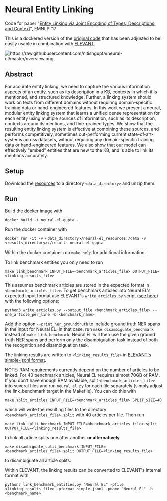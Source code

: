 Neural Entity Linking
=====================
Code for paper
"[Entity Linking via Joint Encoding of Types, Descriptions, and Context](http://cogcomp.org/page/publication_view/817)",
 EMNLP '17

This is a dockered version of the [original code](https://github.com/nitishgupta/neural-el) that has been adjusted to
 be easily usable in combination with [ELEVANT](https://github.com/ad-freiburg/elevant).

<img src="https://raw.githubusercontent.com/nitishgupta/neural-el/master/overview.png" alt="https://raw.githubusercontent.com/nitishgupta/neural-el/master/overview.png">

## Abstract
For accurate entity linking, we need to capture the various information aspects of an entity, such as its description
 in a KB, contexts in which it is mentioned, and structured knowledge. Further, a linking system should work on texts
 from different domains without requiring domain-specific training data or hand-engineered features.
In this work we present a neural, modular entity linking system that learns a unified dense representation for each
 entity using multiple sources of information, such as its description, contexts around its mentions, and
 fine-grained types. We show that the resulting entity linking system is effective at combining these sources, and
 performs competitively, sometimes out-performing current state-of-art-systems across datasets, without requiring any
 domain-specific training data or hand-engineered features. We also show that our model can effectively "embed"
 entities that are new to the KB, and is able to link its mentions accurately.

## Setup
Download the [resources](https://drive.google.com/open?id=0Bz-t37BfgoTuSEtXOTI1SEF3VnM) to a directory
 `<data_directory>` and unzip them.

## Run
Build the docker image with

    docker build -t neural-el-gupta .

Run the docker container with

    docker run -it -v <data_directory>/neural-el_resources:/data -v <results_directory>:/results neural-el-gupta

Within the docker container run `make help` for additional information.

To link benchmark entities you only need to run

    make link_benchmark INPUT_FILE=<benchmark_articles_file> OUTPUT_FILE=<linking_results_file>

This assumes benchmark articles are stored in the expected format in `<benchmark_articles_file>`.
 To get benchmark articles into Neural EL's expected input format use ELEVANT's `write_articles.py` script
 ([see here](https://github.com/ad-freiburg/elevant/blob/master/write_articles.py)) with the following options:

    python3 write_articles.py --output_file <benchmark_articles_file> --one_article_per_line -b <benchmark_name>

Add the option `--print_ner_groundtruth` to include ground truth NER spans in the input for Neural EL. In that case,
 run `make disambiguate_benchmark` instead of `make link_benchmark`. Neural EL will then use the given ground truth NER
 spans and perform only the disambiguation task instead of both the recognition and disambiguation task.

The linking results are written to `<linking_results_file>` in
[ELEVANT's simple-jsonl format](https://github.com/ad-freiburg/elevant/blob/master/docs/link_benchmark_articles.md#linking-results-in-a-simple-jsonl-format).

NOTE: RAM requirements currently depend on the number of articles to be linked. For 40 benchmark articles, Neural EL
 requires almost 70GB of RAM. If you don't have enough RAM available, split `<benchmark_articles_file>` into several
 files and run `neural_el.py` for each file separately (simply adjust the link_benchmark target in the Makefile). You
 can do this with

    make split_articles INPUT_FILE=<benchmark_articles_file> SPLIT_SIZE=40

 which will write the resulting files to the directory `<benchmark_articles_file>.split` with 40 articles per file. Then
 run

    make link_split_benchmark INPUT_FILE=<benchmark_articles_file>.split OUTPUT_FILE=<linking_results_file>

 to link all article splits one after another **or alternatively**

    make disambiguate_split_benchmark INPUT_FILE=<benchmark_articles_file>.split OUTPUT_FILE=<linking_results_file>

 to disambiguate all article splits.

Within ELEVANT, the linking results can be converted to ELEVANT's internal format with

    python3 link_benchmark_entities.py "Neural EL" -pfile <linking_results_file> -pformat simple-jsonl -pname "Neural EL" -b <benchmark_name>
